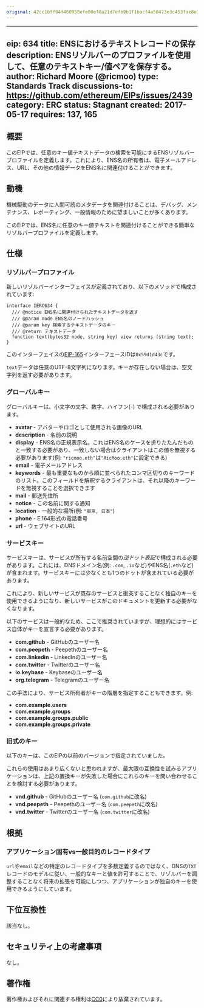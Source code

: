```yaml
---
original: 42cc1bff94f460958efe00ef8a21d7efb9b1f1bacf4a50473e3c453fae8e7dd1
---
```


---
eip: 634
title: ENSにおけるテキストレコードの保存
description: ENSリゾルバーのプロファイルを使用して、任意のテキストキー/値ペアを保存する。
author: Richard Moore (@ricmoo)
type: Standards Track
discussions-to: https://github.com/ethereum/EIPs/issues/2439
category: ERC
status: Stagnant
created: 2017-05-17
requires: 137, 165
---

## 概要
このEIPでは、任意のキー値テキストデータの検索を可能にするENSリゾルバープロファイルを定義します。これにより、ENS名の所有者は、電子メールアドレス、URL、その他の情報データをENS名に関連付けることができます。

## 動機
機械駆動のデータに人間可読のメタデータを関連付けることは、デバッグ、メンテナンス、レポーティング、一般情報のために望ましいことが多くあります。

このEIPでは、ENS名に任意のキー値テキストを関連付けることができる簡単なリゾルバープロファイルを定義します。

## 仕様

### リゾルバープロファイル

新しいリゾルバーインターフェイスが定義されており、以下のメソッドで構成されています:

```solidity
interface IERC634 {
  /// @notice ENS名に関連付けられたテキストデータを返す
  /// @param node ENS名のノードハッシュ
  /// @param key 検索するテキストデータのキー
  /// @return テキストデータ
  function text(bytes32 node, string key) view returns (string text);
}
```

このインターフェイスの[EIP-165](./eip-165.md)インターフェースIDは`0x59d1d43c`です。

`text`データは任意のUTF-8文字列になります。キーが存在しない場合は、空文字列を返す必要があります。

### グローバルキー

グローバルキーは、小文字の文字、数字、ハイフン(-) で構成される必要があります。

- **avatar** - アバターやロゴとして使用される画像のURL
- **description** - 名前の説明
- **display** - ENS名の正規表示名。これはENS名のケースを折りたたんだものと一致する必要があり、一致しない場合はクライアントはこの値を無視する必要があります(例: `"ricmoo.eth"`は`"RicMoo.eth"`に設定できる)
- **email** - 電子メールアドレス
- **keywords** - 最も重要なものから順に並べられたコンマ区切りのキーワードのリスト。このフィールドを解釈するクライアントは、それ以降のキーワードを無視することを選択できます
- **mail** - 郵送先住所
- **notice** - この名前に関する通知
- **location** - 一般的な場所(例: `"東京, 日本"`)
- **phone** - E.164形式の電話番号
- **url** - ウェブサイトのURL

### サービスキー

サービスキーは、サービスが所有する名前空間の*逆ドット表記*で構成される必要があります。これには、DNSドメイン名(例: `.com`, `.io`など)やENS名(`.eth`など)が含まれます。サービスキーには少なくとも1つのドットが含まれている必要があります。

これにより、新しいサービスが既存のサービスと衝突することなく独自のキーを使用できるようになり、新しいサービスがこのドキュメントを更新する必要がなくなります。

以下のサービスは一般的なため、ここで推奨されていますが、理想的にはサービス自体がキーを宣言する必要があります。

- **com.github** - GitHubのユーザー名
- **com.peepeth** - Peepethのユーザー名
- **com.linkedin** - LinkedInのユーザー名
- **com.twitter** - Twitterのユーザー名
- **io.keybase** - Keybaseのユーザー名
- **org.telegram** - Telegramのユーザー名

この手法により、サービス所有者がキーの階層を指定することもできます。例:

- **com.example.users**
- **com.example.groups**
- **com.example.groups.public**
- **com.example.groups.private**

### 旧式のキー

以下のキーは、このEIPの以前のバージョンで指定されていました。

これらの使用はあまり広くないと思われますが、最大限の互換性を試みるアプリケーションは、上記の置換キーが失敗した場合にこれらのキーを問い合わせることを検討する必要があります。

- **vnd.github** - GitHubのユーザー名 (`com.github`に改名)
- **vnd.peepeth** - Peepethのユーザー名 (`com.peepeth`に改名)
- **vnd.twitter** - Twitterのユーザー名 (`com.twitter`に改名)

## 根拠

### アプリケーション固有vs一般目的のレコードタイプ

`url`や`email`などの特定のレコードタイプを多数定義するのではなく、DNSの`TXT`レコードのモデルに従い、一般的なキーと値を許可することで、リゾルバーを調整することなく将来の拡張を可能にしつつ、アプリケーションが独自のキーを使用できるようにしています。

## 下位互換性
該当なし。

## セキュリティ上の考慮事項
なし。

## 著作権
著作権およびそれに関連する権利は[CC0](../LICENSE.md)により放棄されています。